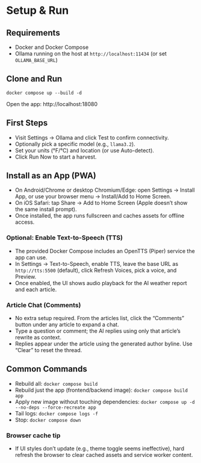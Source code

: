 # Setup & Run

## Requirements

- Docker and Docker Compose
- Ollama running on the host at `http://localhost:11434` (or set `OLLAMA_BASE_URL`)

## Clone and Run

```
docker compose up --build -d
```

Open the app: http://localhost:18080

## First Steps

- Visit Settings → Ollama and click Test to confirm connectivity.
- Optionally pick a specific model (e.g., `llama3.2`).
- Set your units (°F/°C) and location (or use Auto-detect).
- Click Run Now to start a harvest.

## Install as an App (PWA)

- On Android/Chrome or desktop Chromium/Edge: open Settings → Install App, or use your browser menu → Install/Add to Home Screen.
- On iOS Safari: tap Share → Add to Home Screen (Apple doesn’t show the same install prompt).
- Once installed, the app runs fullscreen and caches assets for offline access.

### Optional: Enable Text-to-Speech (TTS)

- The provided Docker Compose includes an OpenTTS (Piper) service the app can use.
- In Settings → Text-to-Speech, enable TTS, leave the base URL as `http://tts:5500` (default), click Refresh Voices, pick a voice, and Preview.
- Once enabled, the UI shows audio playback for the AI weather report and each article.

### Article Chat (Comments)

- No extra setup required. From the articles list, click the “Comments” button under any article to expand a chat.
- Type a question or comment; the AI replies using only that article’s rewrite as context.
- Replies appear under the article using the generated author byline. Use “Clear” to reset the thread.

## Common Commands

- Rebuild all: `docker compose build`
- Rebuild just the app (frontend/backend image): `docker compose build app`
- Apply new image without touching dependencies: `docker compose up -d --no-deps --force-recreate app`
- Tail logs: `docker compose logs -f`
- Stop: `docker compose down`

### Browser cache tip

- If UI styles don’t update (e.g., theme toggle seems ineffective), hard refresh the browser to clear cached assets and service worker content.

